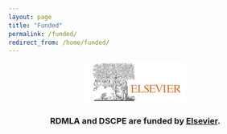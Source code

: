 ```yaml
---
layout: page
title: "Funded"
permalink: /funded/
redirect_from: /home/funded/
---
```



<p align="center"><img src="images/icons_logos/partner_institutions_logos/Elsevier.png" alt="Elsevier Logo" width="200"></p> 
<h3><b><p align="center">RDMLA and DSCPE are funded by <a href="https://www.eslevier.com" target="_blank">Elsevier</a>.</b></h3></p>

<br>

